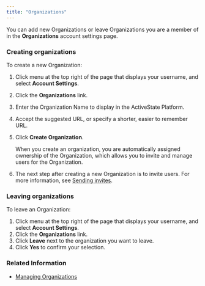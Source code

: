 ```yaml
---
title: "Organizations"
---
```


You can add new Organizations or leave Organizations you are a member of in the **Organizations** account settings page.<!--more--> 

### Creating organizations

To create a new Organization:

1. Click menu at the top right of the page that displays your username, and select **Account Settings**.
2. Click the **Organizations** link.
3. Enter the Organization Name to display in the ActiveState Platform.
4. Accept the suggested URL, or specify a shorter, easier to remember URL.
5. Click **Create Organization**.
    
    When you create an organization, you are automatically assigned ownership of the Organization, which allows you to invite and manage users for the Organization.

6. The next step after creating a new Organization is to invite users. For more information, see [Sending invites](/organizations/#sending-invites).   

### Leaving organizations

To leave an Organization:

1. Click menu at the top right of the page that displays your username, and select **Account Settings**.
2. Click the **Organizations** link.
3. Click **Leave** next to the organization you want to leave.
4. Click **Yes** to confirm your selection.

### Related Information

* [Managing Organizations](/organizations/)
